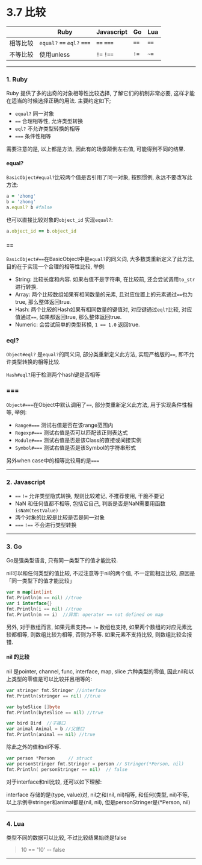 # 3.7 比较

|          | Ruby                       | Javascript | Go   | Lua  |
|----------|----------------------------|------------|------|------|
| 相等比较 | `equal?` `==` `eql?` `===` | `==` `===` | `==` | `==` |
| 不等比较 |  使用unless                | `!=` `!==` | `!=` | `~=` |

---

### 1. Ruby

Ruby 提供了多的出奇的对象相等性比较选择, 了解它们的机制非常必要, 这样才能在适当的时候选择正确的用法. 主要约定如下;

* `equal?` 同一对象
* `==` 合理相等性, 允许类型转换
* `eql?` 不允许类型转换的相等
* `===` 条件性相等

需要注意的是, 以上都是方法, 因此有的场景颠倒左右值, 可能得到不同的结果.

#### equal?

`BasicObject#equal?`比较两个值是否引用了同一对象, 按照惯例, 永远不要改写此方法:

```ruby
a = 'zhong'
b = 'zhong'
a.equal? b #false
```

也可以直接比较对象的`object_id` 实现`equal?`:

```ruby
a.object_id == b.object_id
```

#### ==

`BasicObject#==`在BasicObject中是`equal?`的同义词, 大多数类重新定义了此方法, 目的在于实现一个合理的相等性比较, 举例:

* String: 比较长度和内容. 如果右值不是字符串, 在比较前, 还会尝试调用`to_str`进行转换.
* Array: 两个比较数组如果有相同数量的元素, 且对应位置上的元素通过`==`也为true, 那么整体返回true.
* Hash: 两个比较的Hash如果有相同数量的键值对, 对应键通过`eql?`比较, 对应值通过`==`, 如果都返回true, 那么整体返回true.
* Numeric: 会尝试简单的类型转换, `1 == 1.0` 返回true.

### eql?

`Object#eql?` 是`equal?`的同义词, 部分类重新定义此方法, 实现严格版的`==`, 即不允许类型转换的相等比较.

`Hash#eql?`用于检测两个hash键是否相等

### ===

`Object#===`在Object中默认调用了`==`, 部分类重新定义此方法, 用于实现条件性相等, 举例:

* `Range#===` 测试右值是否在该range范围内
* `Regexp#===` 测试右值是否可以匹配该正则表达式
* `Module#===` 测试右值是否是该Class的直接或间接实例
* `Symbol#===` 测试右值是否是该Symbol的字符串形式

另外when case中的相等比较用的是`===`

---

### 2. Javascript

* `==` `!=` 允许类型隐式转换, 规则比较难记, 不推荐使用, 干脆不要记
* NaN 和任何值都不相等, 包括它自己, 判断是否是NaN需要用函数`isNaN(testValue)`
* 两个对象的比较是比较是否是同一对象
* `===` `!==` 不会进行类型转换

---

### 3. Go

Go是强类型语言, 只有同一类型下的值才能比较.

nil可以和任何类型的值比较, 不过注意等于nil的两个值, 不一定能相互比较, 原因是「同一类型下的值才能比较」

```go
var m map[int]int
fmt.Println(m == nil) //true
var i interface{}
fmt.Println(i == nil) //true
fmt.Println(m == i)  //异常: operator == not defined on map
```

另外, 对于数组而言,  如果元素支持`==` `!=` 数组也支持, 如果两个数组的对应元素比较都相等, 则数组比较为相等, 否则为不等. 如果元素不支持比较, 则数组比较会报错.

#### nil 的比较

nil 是pointer, channel, func, interface, map, slice 六种类型的零值, 因此nil和以上类型的零值是可以比较并且相等的:

```go
var stringer fmt.Stringer //interface
fmt.Println(stringer == nil) //true

var byteSlice []byte
fmt.Println(byteSlice == nil) //true

var bird Bird  //子接口
var animal Animal = b //父接口
fmt.Println(animal == nil) //true
```

除此之外的值和nil不等.

```go
var person *Person     // struct
var personStringer fmt.Stringer = person // Stringer(*Person, nil)
fmt.Println( personStringer == nil)  // false
```

对于interface和nil比较, 还可以如下理解:

interface 存储的是(type, value)对, nil之和(nil, nil)相等, 和任何(类型, nil)不等, 以上示例中stringer和animal都是(nil, nil), 但是personStringer是(*Person, nil)

---

### 4. Lua

类型不同的数据可以比较, 不过比较结果始终是false

> 10 == '10' -- false

---
